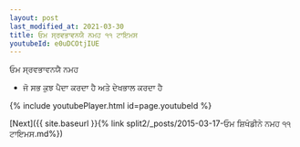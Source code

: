 ```yaml
---
layout: post
last_modified_at: 2021-03-30
title: ਓਮ ਸ੍ਰਵਭਾਵਨਯੈ ਨਮਹ ੧੧ ਟਾਇਮਸ
youtubeId: e0uDCOtjIUE
---
```

 
 
 ਓਮ ਸ੍ਰਵਭਾਵਨਯੈ ਨਮਹ  
 
 -  ਜੋ ਸਭ ਕੁਝ ਪੈਦਾ ਕਰਦਾ ਹੈ ਅਤੇ ਦੇਖਭਾਲ ਕਰਦਾ ਹੈ 
 
  
 
  
 
 
 
 
 
 


{% include youtubePlayer.html id=page.youtubeId %}
 
[Next]({{ site.baseurl }}{% link  split2/_posts/2015-03-17-ਓਮ ਸ਼ਿਖੰਡੀਨੇ ਨਮਹ ੧੧ ਟਾਇਮਸ.md%})
 
